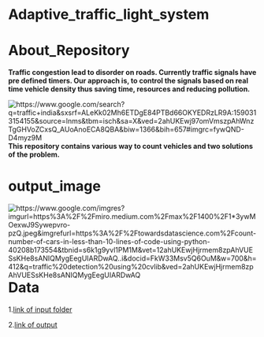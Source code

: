 # Adaptive_traffic_light_system

# About_Repository

**Traffic congestion lead to disorder on roads. Currently traffic signals have pre defined timers. Our approach is, to control the signals based on real time vehicle density thus saving time, resources and reducing pollution.**

<img src="https://www.google.com/search?q=traffic+india&sxsrf=ALeKk02Mh6ETDgE84PTBd66OKYEDRzLR9A:1590313154155&source=lnms&tbm=isch&sa=X&ved=2ahUKEwj97omVmszpAhWnzTgGHVoZCxsQ_AUoAnoECA8QBA&biw=1366&bih=657#imgrc=fywQND-D4myz9M"
     alt="https://www.google.com/search?q=traffic+india&sxsrf=ALeKk02Mh6ETDgE84PTBd66OKYEDRzLR9A:1590313154155&source=lnms&tbm=isch&sa=X&ved=2ahUKEwj97omVmszpAhWnzTgGHVoZCxsQ_AUoAnoECA8QBA&biw=1366&bih=657#imgrc=fywQND-D4myz9M"
     style="float: left; margin-right: 10px;" />

**This repository contains various way to count vehicles and two solutions of the problem.**

# output_image

<img src="https://www.google.com/imgres?imgurl=https%3A%2F%2Fmiro.medium.com%2Fmax%2F1400%2F1*3ywMOexwJ9Sywepvro-pzQ.jpeg&imgrefurl=https%3A%2F%2Ftowardsdatascience.com%2Fcount-number-of-cars-in-less-than-10-lines-of-code-using-python-40208b173554&tbnid=s6k1g9yvl1PM1M&vet=12ahUKEwjHjrmem8zpAhVUESsKHe8sANIQMygEegUIARDwAQ..i&docid=FkW33Msv5Q6OuM&w=700&h=412&q=traffic%20detection%20using%20cvlib&ved=2ahUKEwjHjrmem8zpAhVUESsKHe8sANIQMygEegUIARDwAQ"
     alt="https://www.google.com/imgres?imgurl=https%3A%2F%2Fmiro.medium.com%2Fmax%2F1400%2F1*3ywMOexwJ9Sywepvro-pzQ.jpeg&imgrefurl=https%3A%2F%2Ftowardsdatascience.com%2Fcount-number-of-cars-in-less-than-10-lines-of-code-using-python-40208b173554&tbnid=s6k1g9yvl1PM1M&vet=12ahUKEwjHjrmem8zpAhVUESsKHe8sANIQMygEegUIARDwAQ..i&docid=FkW33Msv5Q6OuM&w=700&h=412&q=traffic%20detection%20using%20cvlib&ved=2ahUKEwjHjrmem8zpAhVUESsKHe8sANIQMygEegUIARDwAQ"
     style="float: left; margin-right: 10px;" />

# Data

1.[link of input folder](https://drive.google.com/drive/folders/1YVggbYVgH5hJkDFUYalSHz6rMXNl_SzM)

2.[link of output](https://drive.google.com/drive/folders/143wV-efr9zReXmo1BRLkcYUrFhRU5IyB)